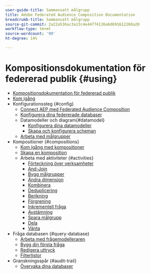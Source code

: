 ```yaml
---
user-guide-title: Sammansatt målgrupp
title: Adobe Federated Audience Composition Documentation
breadcrumb-title: Sammansatt målgrupp
source-git-commit: 2a22a536ac3a13c4e44774126a6d691612268a20
workflow-type: tm+mt
source-wordcount: '99'
ht-degree: 14%

---
```



# Kompositionsdokumentation för federerad publik {#using}

+ [Kompositionsdokumentation för federerad publik](home.md)
+ [Kom igång](chapter1/newfile.md)
+ Konfigurationssteg {#config}
   + [Connect AEP med Federated Audience Composition](connections/destinations.md)
   + [Konfigurera dina federerade databaser](connections/federated-db.md)
   + Datamodeller och diagram{#datamodel}
      + [Konfigurera dina datamodeller](data-management/gs-models.md)
      + [Skapa och konfigurera scheman](customer/schemas.md)
   + [Arbeta med målgrupper](customer/audiences.md)
+ Kompositioner {#compositions}
   + [Kom igång med kompositioner](compositions/gs-compositions.md)
   + [Skapa en komposition](compositions/create-composition.md)
   + Arbeta med aktiviteter {#activities}
      + [Förteckning över verksamheter](compositions/activities/about-activities.md)
      + [And-Join](compositions/activities/and-join.md)
      + [Bygg målgrupper](compositions/activities/build-audience.md)
      + [Ändra dimension](compositions/activities/change-dimension.md)
      + [Kombinera](compositions/activities/combine.md)
      + [Deduplicering](compositions/activities/deduplication.md)
      + [Berikning](compositions/activities/enrichment.md)
      + [Förgrening](compositions/activities/fork.md)
      + [Inkrementell fråga](compositions/activities/incremental-query.md)
      + [Avstämning](compositions/activities/reconciliation.md)
      + [Spara målgrupp](compositions/activities/save-audience.md)
      + [Dela](compositions/activities/split.md)
      + [Vänta](compositions/activities/wait.md)
+ Fråga databasen {#query-database}
   + [Arbeta med frågemodelleraren](query/query-modeler-overview.md)
   + [Bygg din första fråga](query/build-query.md)
   + [Redigera uttryck](query/expression-editor.md)
   + [Filterlistor](query/filter.md)
+ Granskningsspår {#audit-trail}
   + [Övervaka dina databaser](admin/audit-trail.md)